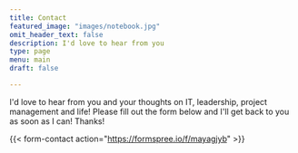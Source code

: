 ```yaml
---
title: Contact
featured_image: "images/notebook.jpg"
omit_header_text: false
description: I'd love to hear from you
type: page
menu: main
draft: false

---
```



I'd love to hear from you and your thoughts on IT, leadership, project management and life! Please fill out the form below and I'll get back to you as soon as I can! Thanks!

{{< form-contact action="https://formspree.io/f/mayagjyb"  >}}

